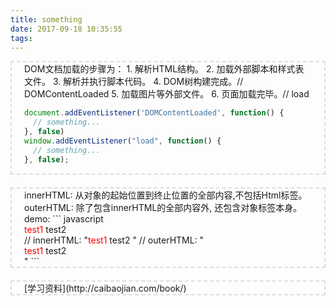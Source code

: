 ```yaml
---
title: something
date: 2017-09-18 10:35:55
tags:
---
```

<style>
  .boxbox{
    border: 2px dashed #ddd;
    padding: 0 20px;
    margin-bottom: 20px;
  }
</style>

<div class="boxbox">
DOM文档加载的步骤为：
1. 解析HTML结构。
2. 加载外部脚本和样式表文件。
3. 解析并执行脚本代码。
4. DOM树构建完成。// DOMContentLoaded
5. 加载图片等外部文件。
6. 页面加载完毕。// load

```javascript
document.addEventListener('DOMContentLoaded', function() {
  // something...
}, false)
window.addEventListener("load", function() {
  // something...
}, false);
```
</div>

<div class="boxbox">
innerHTML: 从对象的起始位置到终止位置的全部内容,不包括Html标签。
outerHTML: 除了包含innerHTML的全部内容外, 还包含对象标签本身。
demo: 
``` javascript
<div id="test"> 
   <span style="color:red">test1</span> test2 
</div>
// innerHTML: "<span style="color:red">test1</span> test2 "
// outerHTML: "<div id="test"><span style="color:red">test1</span> test2 </div>"
```
</div>

<div class="boxbox">
  [学习资料](http://caibaojian.com/book/)
</div>

